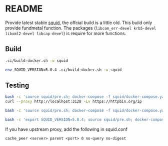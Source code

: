 # README

Provide latest stable [squid](http://www.squid-cache.org), the offcial build is a little old.
This build only provide fundmetal function.
The packages (`libcom_err-devel krb5-devel libxml2-devel libcap-devel`) is require for more functions.

## Build

```bash
.ci/build-docker.sh -w squid

env SQUID_VERSION=5.0.4 .ci/build-docker.sh -w squid
```

## Testing

```bash
bash -c 'source squid/pre.sh; docker-compose -f squid/docker-compose.yaml up -d'
curl --proxy http://localhost:3128 -Lv https://httpbin.org/ip

bash -c 'source squid/pre.sh; docker-compose -f squid/docker-compose.yaml down -v'

bash -c 'export SQUID_VERSION=5.0.4; source squid/pre.sh; docker-compose -f squid/docker-compose.yaml up -d'
```

If you have upstream proxy, add the following in squid.conf

```text
cache_peer <server> parent <port> 0 no-query no-digest
```
